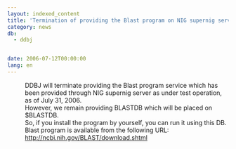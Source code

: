 ```yaml
---
layout: indexed_content
title: 'Termination of providing the Blast program on NIG supernig server'
category: news
db:
  - ddbj


date: 2006-07-12T00:00:00
lang: en
---
```


<dd>DDBJ will terminate providing the Blast program service which has been provided through NIG supernig server as under test operation, as of July 31, 2006.
<dd>However, we remain providing BLASTDB which will be placed on $BLASTDB.
<dd>So, if you install the program by yourself, you can run it using this DB.
<dd>Blast program is available from the following URL:
<dd><a href="http://ncbi.nih.gov/BLAST/download.shtml">http://ncbi.nih.gov/BLAST/download.shtml</a></dd>
</dd>
</dd>
</dd>
</dd>
